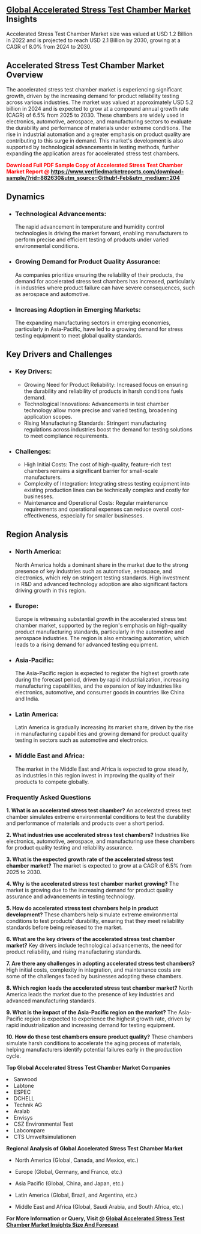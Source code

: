 <h2><a href="https://www.verifiedmarketreports.com/download-sample/?rid=882630&amp;utm_source=Githubf&amp;utm_medium=204" target="_blank">Global Accelerated Stress Test Chamber Market</a> Insights</h2><p>Accelerated Stress Test Chamber Market size was valued at USD 1.2 Billion in 2022 and is projected to reach USD 2.1 Billion by 2030, growing at a CAGR of 8.0% from 2024 to 2030.</p><p> <h2>Accelerated Stress Test Chamber Market Overview</h2> <p>The accelerated stress test chamber market is experiencing significant growth, driven by the increasing demand for product reliability testing across various industries. The market was valued at approximately USD 5.2 billion in 2024 and is expected to grow at a compound annual growth rate (CAGR) of 6.5% from 2025 to 2030. These chambers are widely used in electronics, automotive, aerospace, and manufacturing sectors to evaluate the durability and performance of materials under extreme conditions. The rise in industrial automation and a greater emphasis on product quality are contributing to this surge in demand. This market's development is also supported by technological advancements in testing methods, further expanding the application areas for accelerated stress test chambers.</p> <p><strong><p><span class=""><span style="color: #ff0000;"><strong>Download Full PDF Sample Copy of Accelerated Stress Test Chamber Market Report</strong> @ </span><a href="https://www.verifiedmarketreports.com/download-sample/?rid=882630&amp;utm_source=Githubf-Feb&amp;utm_medium=204" target="_blank">https://www.verifiedmarketreports.com/download-sample/?rid=882630&amp;utm_source=Githubf-Feb&amp;utm_medium=204</a></span></p></strong></p> <h2>Dynamics</h2> <ul> <li><h3>Technological Advancements:</h3> The rapid advancement in temperature and humidity control technologies is driving the market forward, enabling manufacturers to perform precise and efficient testing of products under varied environmental conditions.</li> <li><h3>Growing Demand for Product Quality Assurance:</h3> As companies prioritize ensuring the reliability of their products, the demand for accelerated stress test chambers has increased, particularly in industries where product failure can have severe consequences, such as aerospace and automotive.</li> <li><h3>Increasing Adoption in Emerging Markets:</h3> The expanding manufacturing sectors in emerging economies, particularly in Asia-Pacific, have led to a growing demand for stress testing equipment to meet global quality standards.</li> </ul> <h2>Key Drivers and Challenges</h2> <ul> <li><h3>Key Drivers:</h3> <ul> <li>Growing Need for Product Reliability: Increased focus on ensuring the durability and reliability of products in harsh conditions fuels demand.</li> <li>Technological Innovations: Advancements in test chamber technology allow more precise and varied testing, broadening application scopes.</li> <li>Rising Manufacturing Standards: Stringent manufacturing regulations across industries boost the demand for testing solutions to meet compliance requirements.</li> </ul> </li> <li><h3>Challenges:</h3> <ul> <li>High Initial Costs: The cost of high-quality, feature-rich test chambers remains a significant barrier for small-scale manufacturers.</li> <li>Complexity of Integration: Integrating stress testing equipment into existing production lines can be technically complex and costly for businesses.</li> <li>Maintenance and Operational Costs: Regular maintenance requirements and operational expenses can reduce overall cost-effectiveness, especially for smaller businesses.</li> </ul> </li> </ul> <h2>Region Analysis</h2> <ul> <li><h3>North America:</h3> North America holds a dominant share in the market due to the strong presence of key industries such as automotive, aerospace, and electronics, which rely on stringent testing standards. High investment in R&D and advanced technology adoption are also significant factors driving growth in this region.</li> <li><h3>Europe:</h3> Europe is witnessing substantial growth in the accelerated stress test chamber market, supported by the region's emphasis on high-quality product manufacturing standards, particularly in the automotive and aerospace industries. The region is also embracing automation, which leads to a rising demand for advanced testing equipment.</li> <li><h3>Asia-Pacific:</h3> The Asia-Pacific region is expected to register the highest growth rate during the forecast period, driven by rapid industrialization, increasing manufacturing capabilities, and the expansion of key industries like electronics, automotive, and consumer goods in countries like China and India.</li> <li><h3>Latin America:</h3> Latin America is gradually increasing its market share, driven by the rise in manufacturing capabilities and growing demand for product quality testing in sectors such as automotive and electronics.</li> <li><h3>Middle East and Africa:</h3> The market in the Middle East and Africa is expected to grow steadily, as industries in this region invest in improving the quality of their products to compete globally.</li> </ul> <h3>Frequently Asked Questions</h3> <p><strong>1. What is an accelerated stress test chamber?</strong> An accelerated stress test chamber simulates extreme environmental conditions to test the durability and performance of materials and products over a short period.</p> <p><strong>2. What industries use accelerated stress test chambers?</strong> Industries like electronics, automotive, aerospace, and manufacturing use these chambers for product quality testing and reliability assurance.</p> <p><strong>3. What is the expected growth rate of the accelerated stress test chamber market?</strong> The market is expected to grow at a CAGR of 6.5% from 2025 to 2030.</p> <p><strong>4. Why is the accelerated stress test chamber market growing?</strong> The market is growing due to the increasing demand for product quality assurance and advancements in testing technology.</p> <p><strong>5. How do accelerated stress test chambers help in product development?</strong> These chambers help simulate extreme environmental conditions to test products' durability, ensuring that they meet reliability standards before being released to the market.</p> <p><strong>6. What are the key drivers of the accelerated stress test chamber market?</strong> Key drivers include technological advancements, the need for product reliability, and rising manufacturing standards.</p> <p><strong>7. Are there any challenges in adopting accelerated stress test chambers?</strong> High initial costs, complexity in integration, and maintenance costs are some of the challenges faced by businesses adopting these chambers.</p> <p><strong>8. Which region leads the accelerated stress test chamber market?</strong> North America leads the market due to the presence of key industries and advanced manufacturing standards.</p> <p><strong>9. What is the impact of the Asia-Pacific region on the market?</strong> The Asia-Pacific region is expected to experience the highest growth rate, driven by rapid industrialization and increasing demand for testing equipment.</p> <p><strong>10. How do these test chambers ensure product quality?</strong> These chambers simulate harsh conditions to accelerate the aging process of materials, helping manufacturers identify potential failures early in the production cycle.</p> </p><p><strong>Top Global Accelerated Stress Test Chamber Market Companies</strong></p><div data-test-id=""><p><li>Sanwood</li><li> Labtone</li><li> ESPEC</li><li> DCHELL</li><li> Technik AG</li><li> Aralab</li><li> Envisys</li><li> CSZ Environmental Test</li><li> Labcompare</li><li> CTS Umweltsimulationen</li></p><div><strong>Regional Analysis of&nbsp;Global Accelerated Stress Test Chamber Market</strong></div><ul><li dir="ltr"><p dir="ltr">North America&nbsp;(Global, Canada, and Mexico, etc.)</p></li><li dir="ltr"><p dir="ltr">Europe (Global, Germany, and France, etc.)</p></li><li dir="ltr"><p dir="ltr">Asia Pacific&nbsp;(Global, China, and Japan, etc.)</p></li><li dir="ltr"><p dir="ltr">Latin America&nbsp;(Global, Brazil, and Argentina, etc.)</p></li><li dir="ltr">Middle East and Africa&nbsp;(Global, Saudi Arabia, and South Africa, etc.)</li></ul><p><strong>For More Information or Query, Visit @&nbsp;</strong><strong><a href="https://www.verifiedmarketreports.com/product/accelerated-stress-test-chamber-market/?utm_source=Githubf&amp;utm_medium=204" target="_blank">Global Accelerated Stress Test Chamber Market Insights Size And Forecast</a></strong></p></div>
